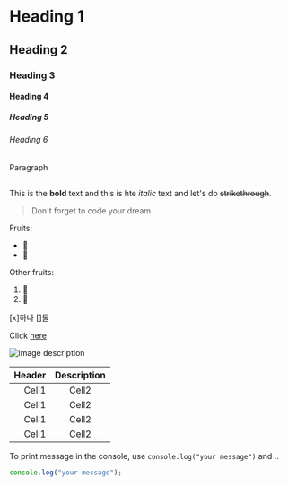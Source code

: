 <!-- Heading -->

# Heading 1

## Heading 2

### Heading 3

#### Heading 4

##### Heading 5

###### Heading 6

Paragraph

## <!-- Line -->

<!-- Text attributes -->

This is the **bold** text and this is hte _italic_ text and let's do ~~strikethrough~~.

<!-- Quote -->

> Don't forget to code your dream

<!-- Bullet list -->

Fruits:

- 🍎
- 🍌

<!-- Number list -->

Other fruits:

1. 🍍
2. 🍒

<!-- Check Box -->
[x]하나
[]둘

<!-- Link -->

Click [here](https://www.naver.com/)

<!-- Image -->

![image description](https://i.pinimg.com/originals/fb/05/d3/fb05d32c1acd282711024faddc712e1f.webp)

<!-- Table -->

| Header | Description |
| -----: | :---------: |
|  Cell1 |    Cell2    |
|  Cell1 |    Cell2    |
|  Cell1 |    Cell2    |
|  Cell1 |    Cell2    |

<!-- Code -->

To print message in the console, use `console.log("your message")` and ..

```ts
console.log("your message");
```
